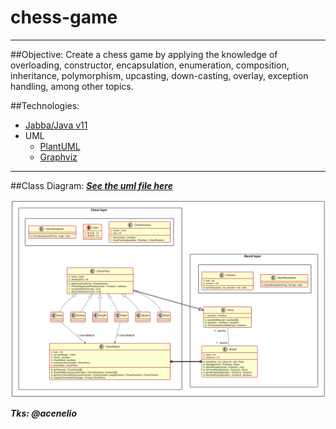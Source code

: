 # chess-game

***

##Objective:
Create a chess game by applying the knowledge of overloading, constructor, encapsulation,
enumeration, composition, inheritance, polymorphism, upcasting, down-casting, overlay,
exception handling, among other topics.

##Technologies:
- [Jabba/Java v11](https://github.com/shyiko/jabba)
- UML
  - [PlantUML](https://plugins.jetbrains.com/plugin/7017-plantuml-integration)
  - [Graphviz](https://graphviz.org/)

***

##Class Diagram:
***[See the uml file here](chess-game.puml)***

![Alt text](chess-game-uml.svg "chess game uml")

***Tks: @acenelio***